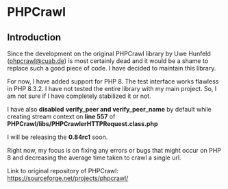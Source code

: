 # PHPCrawl
 
## Introduction
Since the development on the original PHPCrawl library by Uwe Hunfeld (phpcrawl@cuab.de) is most certainly dead and it would be a shame to replace such a good piece of code. I have decided to maintain this library. 

For now, I have added support for PHP 8. The test interface works flawless in PHP 8.3.2. I have not tested the entire library with my main project. So, I am not sure if I have completely stabilized it or not.

I have also **disabled** **verify_peer and verify_peer_name** by default while creating stream context on **line 557** of **PHPCrawl/libs/PHPCrawlerHTTPRequest.class.php** 

I will be releasing the **0.84rc1** soon.

Right now, my focus is on fixing any errors or bugs that might occur on PHP 8 and decreasing the average time taken to crawl a single url. 

Link to original repository of PHPCrawl:
https://sourceforge.net/projects/phpcrawl/

